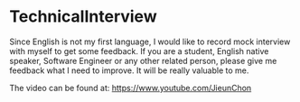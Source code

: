 # TechnicalInterview
Since English is not my first language, I would like to record mock interview with myself to get some feedback. If you are a student, English native speaker, Software Engineer or any other related person, please give me feedback what I need to improve. It will be really valuable to me.

The video can be found at: https://www.youtube.com/JieunChon
